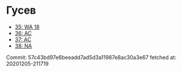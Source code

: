 # Гусев
- [35: WA 18](35.md)
- [36: AC](36.md)
- [37: AC](37.md)
- [38: NA](38.md)

Commit: 57c43bd97e6beeadd7ad5d3a11987e8ac30a3e67
 fetched at: 20201205-211719
